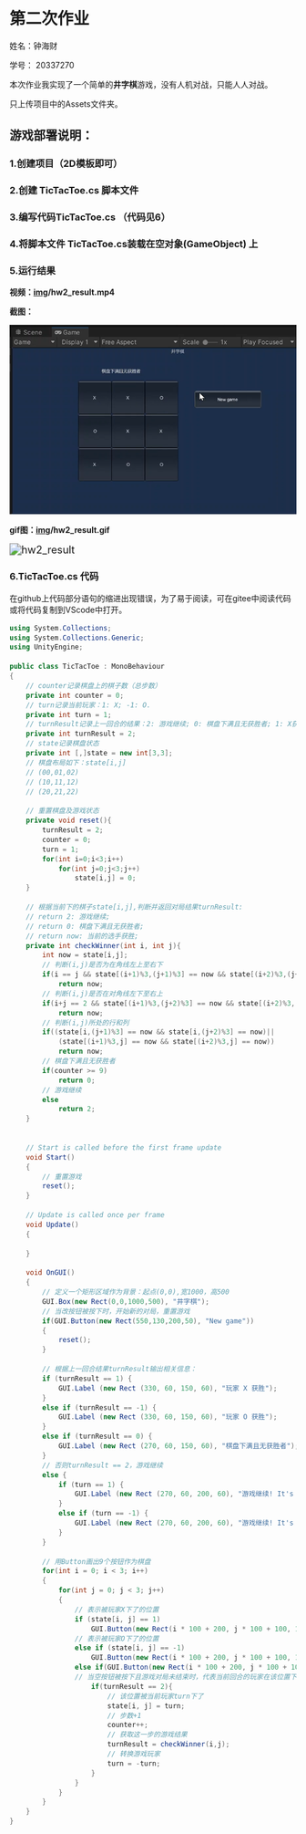 # 第二次作业

姓名：钟海财

学号： 20337270



本次作业我实现了一个简单的**井字棋**游戏，没有人机对战，只能人人对战。

只上传项目中的Assets文件夹。



## **游戏部署说明：**

### 1.创建项目（2D模板即可）

### 2.创建 TicTacToe.cs 脚本文件

### 3.编写代码TicTacToe.cs （代码见6）

### 4.将脚本文件 TicTacToe.cs装载在**空对象(GameObject)** 上

### 5.运行结果

**视频：[img](https://github.com/zhonghub/sysu_20SE/tree/main/homework2/img)/hw2_result.mp4**

**截图：**

<img src="img\image1.png" alt="image1" style="zoom: 80%;" /> 

**gif图：[img](https://github.com/zhonghub/sysu_20SE/tree/main/homework2/img)/hw2_result.gif**

<img src="img\hw2_result.gif" alt="hw2_result" style="zoom:130%;" /> 



### 6.TicTacToe.cs 代码

在github上代码部分语句的缩进出现错误，为了易于阅读，可在gitee中阅读代码或将代码复制到VScode中打开。

```c#
using System.Collections;
using System.Collections.Generic;
using UnityEngine;

public class TicTacToe : MonoBehaviour
{
    // counter记录棋盘上的棋子数（总步数）
    private int counter = 0;
    // turn记录当前玩家：1: X; -1: O.
    private int turn = 1;
    // turnResult记录上一回合的结果：2: 游戏继续; 0: 棋盘下满且无获胜者; 1: X获胜; -1: O获胜.
    private int turnResult = 2;
    // state记录棋盘状态
    private int [,]state = new int[3,3];
    // 棋盘布局如下：state[i,j]
    // (00,01,02) 
    // (10,11,12)
    // (20,21,22)

    // 重置棋盘及游戏状态
    private void reset(){
        turnResult = 2;
        counter = 0;
        turn = 1;
        for(int i=0;i<3;i++)
            for(int j=0;j<3;j++)
                state[i,j] = 0;
    }

    // 根据当前下的棋子state[i,j],判断并返回对局结果turnResult:
    // return 2: 游戏继续;
    // return 0: 棋盘下满且无获胜者;
    // return now: 当前的选手获胜;
    private int checkWinner(int i, int j){
        int now = state[i,j];
        // 判断(i,j)是否为在角线左上至右下
        if(i == j && state[(i+1)%3,(j+1)%3] == now && state[(i+2)%3,(j+2)%3] == now)
            return now;
        // 判断(i,j)是否在对角线左下至右上
        if(i+j == 2 && state[(i+1)%3,(j+2)%3] == now && state[(i+2)%3,(j+1)%3] == now)
            return now;
        // 判断(i,j)所处的行和列
        if((state[i,(j+1)%3] == now && state[i,(j+2)%3] == now)||
            (state[(i+1)%3,j] == now && state[(i+2)%3,j] == now))
            return now;
        // 棋盘下满且无获胜者
        if(counter >= 9)
            return 0;
        // 游戏继续
        else
            return 2;
    }


    // Start is called before the first frame update
    void Start()
    {
        // 重置游戏
        reset();
    }

    // Update is called once per frame
    void Update()
    {
        
    }

    void OnGUI()
    {   
        // 定义一个矩形区域作为背景：起点(0,0),宽1000，高500
        GUI.Box(new Rect(0,0,1000,500), "井字棋");
        // 当改按钮被按下时，开始新的对局，重置游戏
        if(GUI.Button(new Rect(550,130,200,50), "New game"))
		{
			reset();
		}

        // 根据上一回合结果turnResult输出相关信息：
		if (turnResult == 1) {
			GUI.Label (new Rect (330, 60, 150, 60), "玩家 X 获胜");
		} 
		else if (turnResult == -1) {
			GUI.Label (new Rect (330, 60, 150, 60), "玩家 O 获胜");
		} 
		else if (turnResult == 0) {
			GUI.Label (new Rect (270, 60, 150, 60), "棋盘下满且无获胜者");
		} 
        // 否则turnResult == 2，游戏继续
		else {
			if (turn == 1) {
				GUI.Label (new Rect (270, 60, 200, 60), "游戏继续! It's X's turn");
			}
			else if (turn == -1) {
				GUI.Label (new Rect (270, 60, 200, 60), "游戏继续! It's O's turn");
			}
		}

        // 用Button画出9个按钮作为棋盘
		for(int i = 0; i < 3; i++)
        {
			for(int j = 0; j < 3; j++)
			{   
                // 表示被玩家X下了的位置
				if (state[i, j] == 1)
                    GUI.Button(new Rect(i * 100 + 200, j * 100 + 100, 100, 100), "X");
                // 表示被玩家O下了的位置
				else if (state[i, j] == -1)
                    GUI.Button(new Rect(i * 100 + 200, j * 100 + 100, 100, 100), "O");
				else if(GUI.Button(new Rect(i * 100 + 200, j * 100 + 100, 100, 100), "")){
                // 当空按钮被按下且游戏对局未结束时，代表当前回合的玩家在该位置下了，即令state[i, j] = turn
                    if(turnResult == 2){   
                        // 该位置被当前玩家turn下了
						state[i, j] = turn;
                        // 步数+1
                        counter++;
                        // 获取这一步的游戏结果
                        turnResult = checkWinner(i,j);
                        // 转换游戏玩家
                        turn = -turn;
					}
                }
			}
		}
    }
}
```

